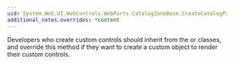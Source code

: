 ```yaml
---
uid: System.Web.UI.WebControls.WebParts.CatalogZoneBase.CreateCatalogParts
additional_notes.overrides: *content
---
```


<p>Developers who create custom <xref href="System.Web.UI.WebControls.WebParts.CatalogPart"></xref> controls should inherit from the <xref href="System.Web.UI.WebControls.WebParts.CatalogZoneBase"></xref> or <xref href="System.Web.UI.WebControls.WebParts.CatalogZone"></xref> classes, and override this method if they want to create a custom <xref href="System.Web.UI.WebControls.WebParts.CatalogPartChrome"></xref> object to render their custom <xref href="System.Web.UI.WebControls.WebParts.CatalogPart"></xref> controls.</p>


